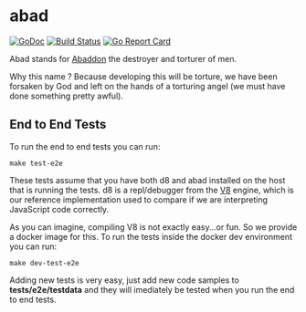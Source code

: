 # abad

[![GoDoc](https://godoc.org/github.com/NeowayLabs/abad?status.svg)](https://godoc.org/github.com/NeowayLabs/abad)
[![Build Status](https://travis-ci.org/NeowayLabs/abad.svg?branch=master)](https://travis-ci.org/NeowayLabs/abad)
[![Go Report Card](https://goreportcard.com/badge/github.com/NeowayLabs/abad)](https://goreportcard.com/report/github.com/NeowayLabs/abad)

Abad stands for [Abaddon](https://en.wikipedia.org/wiki/Abaddon) the destroyer and torturer of men.

Why this name ? Because developing this will be torture, we have been forsaken by God and
left on the hands of a torturing angel (we must have done something pretty awful).

## End to End Tests

To run the end to end tests you can run:

```make
make test-e2e
```

These tests assume that you have both d8 and abad installed on the host that is
running the tests. d8 is a repl/debugger from the
[V8](https://developers.google.com/v8/) engine, which is our reference implementation
used to compare if we are interpreting JavaScript code correctly.

As you can imagine, compiling V8 is not exactly easy...or fun. So we provide a docker
image for this. To run the tests inside the docker dev environment you can run:

```make
make dev-test-e2e
```

Adding new tests is very easy, just add new code samples to **tests/e2e/testdata** and
they will imediately be tested when you run the end to end tests.